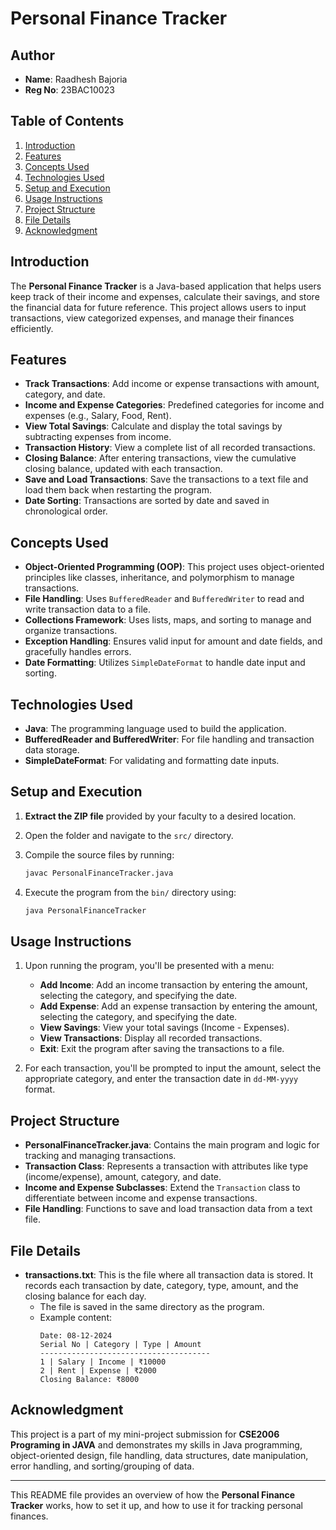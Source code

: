 
# Personal Finance Tracker

## Author
- **Name**: Raadhesh Bajoria
- **Reg No**: 23BAC10023

## Table of Contents
1. [Introduction](#introduction)
2. [Features](#features)
3. [Concepts Used](#concepts-used)
4. [Technologies Used](#technologies-used)
5. [Setup and Execution](#setup-and-execution)
6. [Usage Instructions](#usage-instructions)
7. [Project Structure](#project-structure)
8. [File Details](#file-details)
9. [Acknowledgment](#acknowledgment)


## Introduction
The **Personal Finance Tracker** is a Java-based application that helps users keep track of their income and expenses, calculate their savings, and store the financial data for future reference. This project allows users to input transactions, view categorized expenses, and manage their finances efficiently.

## Features
- **Track Transactions**: Add income or expense transactions with amount, category, and date.
- **Income and Expense Categories**: Predefined categories for income and expenses (e.g., Salary, Food, Rent).
- **View Total Savings**: Calculate and display the total savings by subtracting expenses from income.
- **Transaction History**: View a complete list of all recorded transactions.
- **Closing Balance**: After entering transactions, view the cumulative closing balance, updated with each transaction.
- **Save and Load Transactions**: Save the transactions to a text file and load them back when restarting the program.
- **Date Sorting**: Transactions are sorted by date and saved in chronological order.

## Concepts Used
- **Object-Oriented Programming (OOP)**: This project uses object-oriented principles like classes, inheritance, and polymorphism to manage transactions.
- **File Handling**: Uses `BufferedReader` and `BufferedWriter` to read and write transaction data to a file.
- **Collections Framework**: Uses lists, maps, and sorting to manage and organize transactions.
- **Exception Handling**: Ensures valid input for amount and date fields, and gracefully handles errors.
- **Date Formatting**: Utilizes `SimpleDateFormat` to handle date input and sorting.

## Technologies Used
- **Java**: The programming language used to build the application.
- **BufferedReader and BufferedWriter**: For file handling and transaction data storage.
- **SimpleDateFormat**: For validating and formatting date inputs.


## **Setup and Execution**
1. **Extract the ZIP file** provided by your faculty to a desired location.
2. Open the folder and navigate to the `src/` directory.
3. Compile the source files by running:

   ```bash
   javac PersonalFinanceTracker.java
   ```
4. Execute the program from the `bin/` directory using:

   ```bash
   java PersonalFinanceTracker
   ```


## Usage Instructions
1. Upon running the program, you'll be presented with a menu:
   - **Add Income**: Add an income transaction by entering the amount, selecting the category, and specifying the date.
   - **Add Expense**: Add an expense transaction by entering the amount, selecting the category, and specifying the date.
   - **View Savings**: View your total savings (Income - Expenses).
   - **View Transactions**: Display all recorded transactions.
   - **Exit**: Exit the program after saving the transactions to a file.

2. For each transaction, you'll be prompted to input the amount, select the appropriate category, and enter the transaction date in `dd-MM-yyyy` format.

## Project Structure
- **PersonalFinanceTracker.java**: Contains the main program and logic for tracking and managing transactions.
- **Transaction Class**: Represents a transaction with attributes like type (income/expense), amount, category, and date.
- **Income and Expense Subclasses**: Extend the `Transaction` class to differentiate between income and expense transactions.
- **File Handling**: Functions to save and load transaction data from a text file.

## File Details
- **transactions.txt**: This is the file where all transaction data is stored. It records each transaction by date, category, type, amount, and the closing balance for each day.
  - The file is saved in the same directory as the program.
  - Example content:
    ```
    Date: 08-12-2024
    Serial No | Category | Type | Amount
    --------------------------------------
    1 | Salary | Income | ₹10000
    2 | Rent | Expense | ₹2000
    Closing Balance: ₹8000
    ```


## Acknowledgment

This project is a part of my mini-project submission for **CSE2006 Programing in JAVA** and demonstrates my skills in Java programming, object-oriented design, file handling, data structures, date manipulation, error handling, and sorting/grouping of data.


---

This README file provides an overview of how the **Personal Finance Tracker** works, how to set it up, and how to use it for tracking personal finances.
